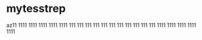# mytesstrep
az11
1111
1111
1111
1111
1111
111
111
111
111
111
111
111
111
111
111
111
1111
1111
1111
1111
1111
